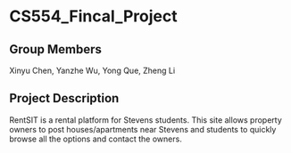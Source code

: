 # CS554_Fincal_Project

## Group Members 
Xinyu Chen, Yanzhe Wu, Yong Que, Zheng Li

## Project Description 
RentSIT is a rental platform for Stevens students. This site allows property owners to post houses/apartments near Stevens and students to quickly browse all the options and contact the owners.
